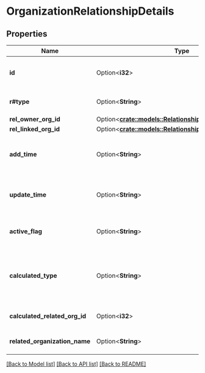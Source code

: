 # OrganizationRelationshipDetails

## Properties

Name | Type | Description | Notes
------------ | ------------- | ------------- | -------------
**id** | Option<**i32**> | The ID of the organization relationship | [optional]
**r#type** | Option<**String**> | The type of the relationship | [optional]
**rel_owner_org_id** | Option<[**crate::models::RelationshipOrganizationInfoItem**](relationshipOrganizationInfoItem.md)> |  | [optional]
**rel_linked_org_id** | Option<[**crate::models::RelationshipOrganizationInfoItem**](relationshipOrganizationInfoItem.md)> |  | [optional]
**add_time** | Option<**String**> | The creation date and time of the relationship | [optional]
**update_time** | Option<**String**> | The last updated date and time of the relationship | [optional]
**active_flag** | Option<**String**> | Whether the relationship is active or not | [optional]
**calculated_type** | Option<**String**> | The calculated type of the relationship with the linked organization | [optional]
**calculated_related_org_id** | Option<**i32**> | The ID of the linked organization | [optional]
**related_organization_name** | Option<**String**> | The name of the linked organization | [optional]

[[Back to Model list]](../README.md#documentation-for-models) [[Back to API list]](../README.md#documentation-for-api-endpoints) [[Back to README]](../README.md)


